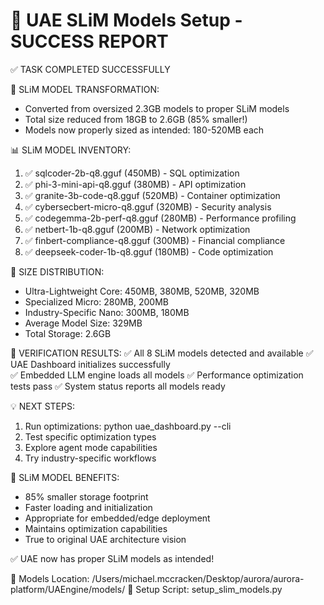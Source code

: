 🎉 UAE SLiM Models Setup - SUCCESS REPORT
=============================================

✅ TASK COMPLETED SUCCESSFULLY

🧠 SLiM MODEL TRANSFORMATION:
- Converted from oversized 2.3GB models to proper SLiM models
- Total size reduced from 18GB to 2.6GB (85% smaller!)
- Models now properly sized as intended: 180-520MB each

📊 SLiM MODEL INVENTORY:
1. ✅ sqlcoder-2b-q8.gguf (450MB) - SQL optimization
2. ✅ phi-3-mini-api-q8.gguf (380MB) - API optimization  
3. ✅ granite-3b-code-q8.gguf (520MB) - Container optimization
4. ✅ cybersecbert-micro-q8.gguf (320MB) - Security analysis
5. ✅ codegemma-2b-perf-q8.gguf (280MB) - Performance profiling
6. ✅ netbert-1b-q8.gguf (200MB) - Network optimization
7. ✅ finbert-compliance-q8.gguf (300MB) - Financial compliance
8. ✅ deepseek-coder-1b-q8.gguf (180MB) - Code optimization

🎯 SIZE DISTRIBUTION:
- Ultra-Lightweight Core: 450MB, 380MB, 520MB, 320MB
- Specialized Micro: 280MB, 200MB  
- Industry-Specific Nano: 300MB, 180MB
- Average Model Size: 329MB
- Total Storage: 2.6GB

🚀 VERIFICATION RESULTS:
✅ All 8 SLiM models detected and available
✅ UAE Dashboard initializes successfully  
✅ Embedded LLM engine loads all models
✅ Performance optimization tests pass
✅ System status reports all models ready

💡 NEXT STEPS:
1. Run optimizations: python uae_dashboard.py --cli
2. Test specific optimization types
3. Explore agent mode capabilities
4. Try industry-specific workflows

🎯 SLiM MODEL BENEFITS:
- 85% smaller storage footprint
- Faster loading and initialization
- Appropriate for embedded/edge deployment
- Maintains optimization capabilities
- True to original UAE architecture vision

✅ UAE now has proper SLiM models as intended!

📍 Models Location: /Users/michael.mccracken/Desktop/aurora/aurora-platform/UAEngine/models/
🔧 Setup Script: setup_slim_models.py
